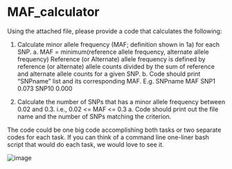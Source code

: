 # MAF_calculator
Using the attached file, please provide a code that calculates the following:

1.	Calculate minor allele frequency (MAF; definition shown in 1a) for each SNP.
a.	MAF = minimum(reference allele frequency, alternate allele frequency) 
Reference (or Alternate) allele frequency is defined by reference (or alternate) allele counts divided by the sum of reference and alternate allele counts for a given SNP. 
b.	Code should print “SNPname” list and its corresponding MAF. 
E.g. 
SNPname	MAF
SNP1	0.073
SNP10	0.000
 
2.	Calculate the number of SNPs that has a minor allele frequency between 0.02 and 0.3. i.e., 0.02 <= MAF <= 0.3
a.	Code should print out the file name and the number of SNPs matching the criterion.

The code could be one big code accomplishing both tasks or two separate codes for each task. If you can think of a command line one-liner bash script that would do each task, we would love to see it.



![image](https://user-images.githubusercontent.com/46945609/227074647-b139e8da-3e7a-496e-9685-54487239f30b.png)
